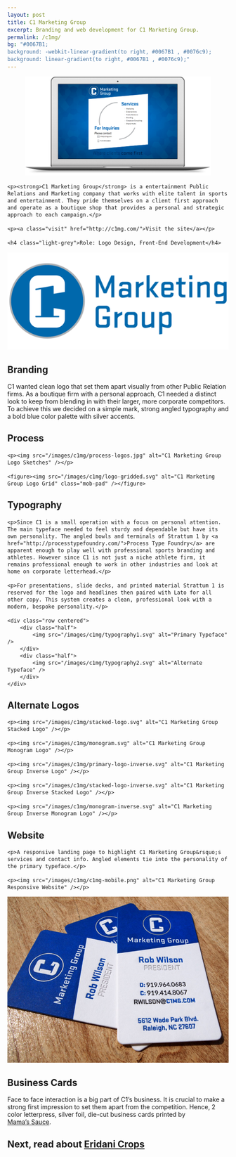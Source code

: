 ```yaml
---
layout: post
title: C1 Marketing Group
excerpt: Branding and web development for C1 Marketing Group.
permalink: /c1mg/
bg: "#0067B1;
background: -webkit-linear-gradient(to right, #0067B1 , #0076c9);
background: linear-gradient(to right, #0067B1 , #0076c9);"
---
```

<section>
    <figure class="overlap">
        <img src="/images/c1mg/website.png" alt="C1 Marketing Group Website" />
    </figure>
    
    
    <p><strong>C1 Marketing Group</strong> is a entertainment Public Relations and Marketing company that works with elite talent in sports and entertainment. They pride themselves on a client first approach and operate as a boutique shop that provides a personal and strategic approach to each campaign.</p>
    
    <p><a class="visit" href="http://c1mg.com/">Visit the site</a></p>

    <h4 class="light-grey">Role: Logo Design, Front-End Development</h4>
</section>

<section>
    <div class="row centered">
        <div class="half">
            <img src="/images/c1mg/primary-logo.svg" alt="C1 Marketing Group Logo" class="mob-pad" />
        </div>
        <div class="half">
            <h2>Branding</h2>
            <p>C1 wanted clean logo that set them apart visually from other Public Relation firms. As a boutique firm with a personal approach, C1 needed a distinct look to keep from blending in with their larger, more corporate competitors. To achieve this we decided on a simple mark, strong angled typography and a bold blue color palette with silver accents.</p>
        </div>
    </div>
</section>
<section>
    <h2>Process</h2>
    
    <p><img src="/images/c1mg/process-logos.jpg" alt="C1 Marketing Group Logo Sketches" /></p>
    
    <figure><img src="/images/c1mg/logo-gridded.svg" alt="C1 Marketing Group Logo Grid" class="mob-pad" /></figure>
</section>
<section>
    <h2>Typography</h2>
    
    <p>Since C1 is a small operation with a focus on personal attention. The main typeface needed to feel sturdy and dependable but have its own personality. The angled bowls and terminals of Strattum 1 by <a href="http://processtypefoundry.com/">Process Type Foundry</a> are apparent enough to play well with professional sports branding and athletes. However since C1 is not just a niche athlete firm, it remains professional enough to work in other industries and look at home on corporate letterhead.</p>
    
    <p>For presentations, slide decks, and printed material Strattum 1 is reserved for the logo and headlines then paired with Lato for all other copy. This system creates a clean, professional look with a modern, bespoke personality.</p>

    <div class="row centered">
        <div class="half">
            <img src="/images/c1mg/typography1.svg" alt="Primary Typeface" />
        </div>
        <div class="half">
            <img src="/images/c1mg/typography2.svg" alt="Alternate Typeface" />
        </div>
    </div>

</section>
<section>
    <h2>Alternate Logos</h2>

    <p><img src="/images/c1mg/stacked-logo.svg" alt="C1 Marketing Group Stacked Logo" /></p>
    
    <p><img src="/images/c1mg/monogram.svg" alt="C1 Marketing Group Monogram Logo" /></p>
    
    <p><img src="/images/c1mg/primary-logo-inverse.svg" alt="C1 Marketing Group Inverse Logo" /></p>
    
    <p><img src="/images/c1mg/stacked-logo-inverse.svg" alt="C1 Marketing Group Inverse Stacked Logo" /></p>
    
    <p><img src="/images/c1mg/monogram-inverse.svg" alt="C1 Marketing Group Inverse Monogram Logo" /></p>
</section>
<section>
    <h2>Website</h2>
    
    <p>A responsive landing page to highlight C1 Marketing Group&rsquo;s services and contact info. Angled elements tie into the personality of the primary typeface.</p>
    
    <p><img src="/images/c1mg/c1mg-mobile.png" alt="C1 Marketing Group Responsive Website" /></p>

</section>
<section>
    <div class="row centered">
        <div class="half">
            <img src="/images/c1mg/business-cards.jpg" alt="Letterpress Business Cards" />
        </div>
        <div class="half">
            <h2>Business Cards</h2>
            <p>Face to face interaction is a big part of C1&rsquo;s business. It is crucial to make a strong first impression to set them apart from the competition. Hence, 2 color letterpress, silver foil, die-cut business cards printed by <a href="http://mamas-sauce.com/">Mama&rsquo;s&nbsp;Sauce</a>.</p>
        </div>
    </div>
</section>
<section class="next" onclick="location.href='/eridani-crops/';">
    <h2>Next, read about <a href="/eridani-crops/">Eridani Crops</a></h2>
</section>